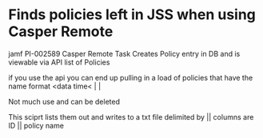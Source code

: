 # Finds policies left in JSS when using Casper Remote

jamf PI-002589
Casper Remote Task Creates Policy entry in DB and is viewable via API list of Policies

if you use the api you can end up pulling in a load of policies that have the name format <data time< | <user> | <number of devices assigned>

Not much use and can be deleted

This sciprt lists them  out and writes to a txt file delimited by ||
columns are ID || policy name

